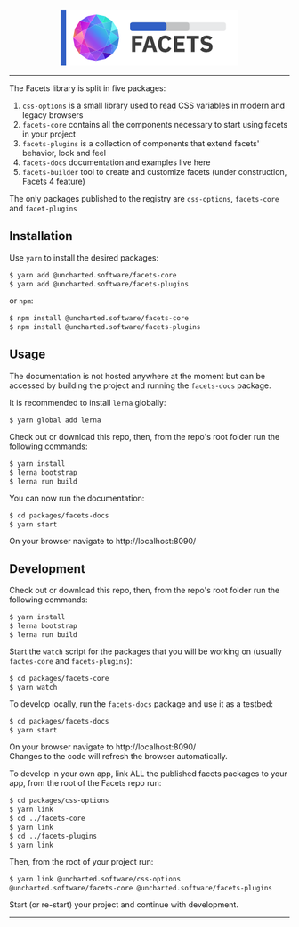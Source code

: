 <div align="center">

![Uncharted Facets](assets/logo_320.png)

</div>

---  
The Facets library is split in five packages:
1. `css-options` is a small library used to read CSS variables in modern and legacy browsers
2. `facets-core` contains all the components necessary to start using facets in your project
3. `facets-plugins` is a collection of components that extend facets' behavior, look and feel
4. `facets-docs` documentation and examples live here
5. `facets-builder` tool to create and customize facets (under construction, Facets 4 feature)

The only packages published to the registry are `css-options`, `facets-core` and `facet-plugins` 


## Installation

Use `yarn` to install the desired packages:
```shell script
$ yarn add @uncharted.software/facets-core
$ yarn add @uncharted.software/facets-plugins
```
or `npm`:
```shell script
$ npm install @uncharted.software/facets-core
$ npm install @uncharted.software/facets-plugins
```


## Usage

The documentation is not hosted anywhere at the moment but can be accessed by building the project and running the
`facets-docs` package.

It is recommended to install `lerna` globally:
```shell script
$ yarn global add lerna
```

Check out or download this repo, then, from the repo's root folder run the following commands:
```shell script
$ yarn install
$ lerna bootstrap
$ lerna run build
```

You can now run the documentation:
```shell script
$ cd packages/facets-docs
$ yarn start
```

On your browser navigate to http://localhost:8090/


## Development

Check out or download this repo, then, from the repo's root folder run the following commands:
```shell script
$ yarn install
$ lerna bootstrap
$ lerna run build
```

Start the `watch` script for the packages that you will be working on (usually `factes-core` and `facets-plugins`):
```shell script
$ cd packages/facets-core
$ yarn watch
```

To develop locally, run the `facets-docs` package and use it as a testbed:
```shell script
$ cd packages/facets-docs
$ yarn start
```
On your browser navigate to http://localhost:8090/  
Changes to the code will refresh the browser automatically.
  
To develop in your own app, link ALL the published facets packages to your app, from the root of the Facets repo run: 
```shell script
$ cd packages/css-options
$ yarn link
$ cd ../facets-core
$ yarn link
$ cd ../facets-plugins
$ yarn link
```

Then, from the root of your project run:
```shell script
$ yarn link @uncharted.software/css-options @uncharted.software/facets-core @uncharted.software/facets-plugins
```

Start (or re-start) your project and continue with development.


---
